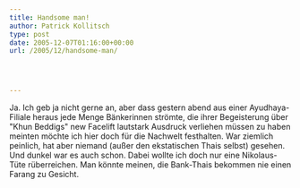 ```yaml
---
title: Handsome man!
author: Patrick Kollitsch
type: post
date: 2005-12-07T01:16:00+00:00
url: /2005/12/handsome-man/




---
```

Ja. Ich geb ja nicht gerne an, aber dass gestern abend aus einer Ayudhaya-Filiale heraus jede Menge B&auml;nkerinnen str&ouml;mte, die ihrer Begeisterung &uuml;ber "Khun Beddigs" new Facelift lautstark Ausdruck verliehen m&uuml;ssen zu haben meinten m&ouml;chte ich hier doch f&uuml;r die Nachwelt festhalten. War ziemlich peinlich, hat aber niemand (au&szlig;er den ekstatischen Thais selbst) gesehen. Und dunkel war es auch schon. Dabei wollte ich doch nur eine Nikolaus-T&uuml;te r&uuml;berreichen. Man k&ouml;nnte meinen, die Bank-Thais bekommen nie einen Farang zu Gesicht.